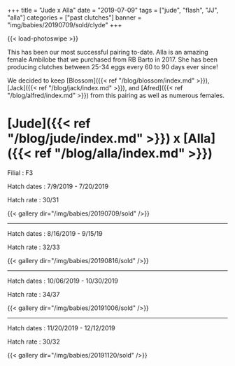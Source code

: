 +++
title = "Jude x Alla"
date = "2019-07-09"
tags = ["jude", "flash", "JJ", "alla"]
categories = ["past clutches"]
banner = "img/babies/20190709/sold/clyde"
+++

{{< load-photoswipe >}}

This has been our most successful pairing to-date. Alla is an amazing female Ambilobe that we purchased from RB Barto in 2017. She has been producing clutches between 25-34 eggs every 60 to 90 days ever since!

We decided to keep [Blossom]({{< ref "/blog/blossom/index.md" >}}), [Jack]({{< ref "/blog/jack/index.md" >}}), and [Afred]({{< ref "/blog/alfred/index.md" >}}) from this pairing as well as numerous females.

# [Jude]({{< ref "/blog/jude/index.md" >}}) x [Alla]({{< ref "/blog/alla/index.md" >}})

Filial
: F3

Hatch dates
: 7/9/2019 - 7/20/2019

Hatch rate
: 30/31

{{< gallery dir="/img/babies/20190709/sold" />}}

---


Hatch dates
: 8/16/2019 - 9/15/19

Hatch rate
: 32/33

{{< gallery dir="/img/babies/20190816/sold" />}}

---

Hatch dates
: 10/06/2019 - 10/30/2019

Hatch rate
: 34/37

{{< gallery dir="/img/babies/20191006/sold" />}}

---

Hatch dates
: 11/20/2019 - 12/12/2019

Hatch rate
: 30/32

{{< gallery dir="/img/babies/20191120/sold" />}}

